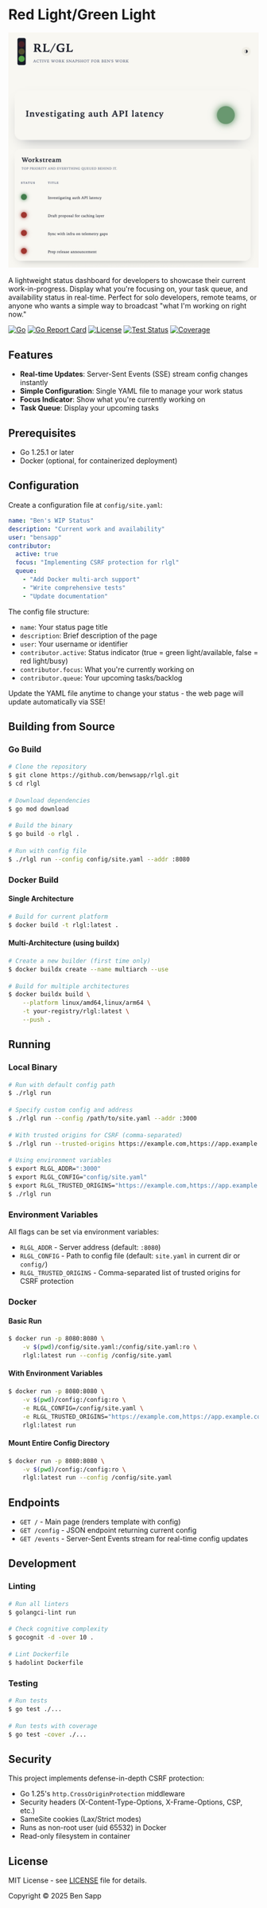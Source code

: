 # Red Light/Green Light

![rlgl](https://github.com/benwsapp/rlgl/blob/main/img/screenshot.png)

A lightweight status dashboard for developers to showcase their current work-in-progress. Display what you're focusing on, your task queue, and availability status in real-time. Perfect for solo developers, remote teams, or anyone who wants a simple way to broadcast "what I'm working on right now."

[![Go](https://img.shields.io/badge/go-1.25-00ADD8.svg?logo=go)](https://tip.golang.org/doc/go1.25)
[![Go Report Card](https://goreportcard.com/badge/github.com/benwsapp/rlgl)](https://goreportcard.com/report/github.com/benwsapp/rlgl)
[![License](https://img.shields.io/badge/License-MIT-blue.svg)](LICENSE.md)
[![Test Status](https://github.com/benwsapp/rlgl/actions/workflows/ci.yml/badge.svg)](https://github.com/benwsapp/rlgl/actions/workflows/ci.yml)
[![Coverage](https://codecov.io/gh/benwsapp/rlgl/graph/badge.svg?token=XDXHMQEK2L)](https://codecov.io/gh/benwsapp/rlgl)

## Features

- **Real-time Updates**: Server-Sent Events (SSE) stream config changes instantly
- **Simple Configuration**: Single YAML file to manage your work status
- **Focus Indicator**: Show what you're currently working on
- **Task Queue**: Display your upcoming tasks

## Prerequisites

- Go 1.25.1 or later
- Docker (optional, for containerized deployment)

## Configuration

Create a configuration file at `config/site.yaml`:

```yaml
name: "Ben's WIP Status"
description: "Current work and availability"
user: "bensapp"
contributor:
  active: true
  focus: "Implementing CSRF protection for rlgl"
  queue:
    - "Add Docker multi-arch support"
    - "Write comprehensive tests"
    - "Update documentation"
```

The config file structure:
- `name`: Your status page title
- `description`: Brief description of the page
- `user`: Your username or identifier
- `contributor.active`: Status indicator (true = green light/available, false = red light/busy)
- `contributor.focus`: What you're currently working on
- `contributor.queue`: Your upcoming tasks/backlog

Update the YAML file anytime to change your status - the web page will update automatically via SSE!

## Building from Source

### Go Build

```bash
# Clone the repository
$ git clone https://github.com/benwsapp/rlgl.git
$ cd rlgl

# Download dependencies
$ go mod download

# Build the binary
$ go build -o rlgl .

# Run with config file
$ ./rlgl run --config config/site.yaml --addr :8080
```

### Docker Build

#### Single Architecture

```bash
# Build for current platform
$ docker build -t rlgl:latest .
```

#### Multi-Architecture (using buildx)

```bash
# Create a new builder (first time only)
$ docker buildx create --name multiarch --use

# Build for multiple architectures
$ docker buildx build \
    --platform linux/amd64,linux/arm64 \
    -t your-registry/rlgl:latest \
    --push .
```

## Running

### Local Binary

```bash
# Run with default config path
$ ./rlgl run

# Specify custom config and address
$ ./rlgl run --config /path/to/site.yaml --addr :3000

# With trusted origins for CSRF (comma-separated)
$ ./rlgl run --trusted-origins https://example.com,https://app.example.com

# Using environment variables
$ export RLGL_ADDR=":3000"
$ export RLGL_CONFIG="config/site.yaml"
$ export RLGL_TRUSTED_ORIGINS="https://example.com,https://app.example.com"
$ ./rlgl run
```

### Environment Variables

All flags can be set via environment variables:
- `RLGL_ADDR` - Server address (default: `:8080`)
- `RLGL_CONFIG` - Path to config file (default: `site.yaml` in current dir or `config/`)
- `RLGL_TRUSTED_ORIGINS` - Comma-separated list of trusted origins for CSRF protection

### Docker

#### Basic Run

```bash
$ docker run -p 8080:8080 \
    -v $(pwd)/config/site.yaml:/config/site.yaml:ro \
    rlgl:latest run --config /config/site.yaml
```

#### With Environment Variables

```bash
$ docker run -p 8080:8080 \
    -v $(pwd)/config:/config:ro \
    -e RLGL_CONFIG=/config/site.yaml \
    -e RLGL_TRUSTED_ORIGINS="https://example.com,https://app.example.com" \
    rlgl:latest run
```

#### Mount Entire Config Directory

```bash
$ docker run -p 8080:8080 \
    -v $(pwd)/config:/config:ro \
    rlgl:latest run --config /config/site.yaml
```

## Endpoints

- `GET /` - Main page (renders template with config)
- `GET /config` - JSON endpoint returning current config
- `GET /events` - Server-Sent Events stream for real-time config updates

## Development

### Linting

```bash
# Run all linters
$ golangci-lint run

# Check cognitive complexity
$ gocognit -d -over 10 .

# Lint Dockerfile
$ hadolint Dockerfile
```

### Testing

```bash
# Run tests
$ go test ./...

# Run tests with coverage
$ go test -cover ./...
```

## Security

This project implements defense-in-depth CSRF protection:
- Go 1.25's `http.CrossOriginProtection` middleware
- Security headers (X-Content-Type-Options, X-Frame-Options, CSP, etc.)
- SameSite cookies (Lax/Strict modes)
- Runs as non-root user (uid 65532) in Docker
- Read-only filesystem in container

## License

MIT License - see [LICENSE](LICENSE) file for details.

Copyright © 2025 Ben Sapp
